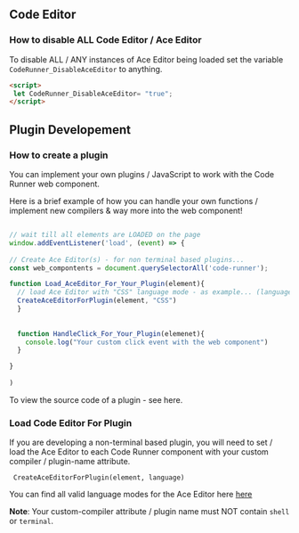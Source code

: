 ## Code Editor

### How to disable ALL Code Editor / Ace Editor

To disable ALL / ANY instances of Ace Editor being loaded set the variable ```CodeRunner_DisableAceEditor``` to anything.

```html
<script>
 let CodeRunner_DisableAceEditor= "true";
</script>
```



## Plugin Developement 

### How to create a plugin

You can implement your own plugins / JavaScript to work with the Code Runner web component. 


Here is a brief example of how you can handle your own functions / implement new compilers & way more into the web component! 

```js

// wait till all elements are LOADED on the page
window.addEventListener('load', (event) => {
    
// Create Ace Editor(s) - for non terminal based plugins...     
const web_compontents = document.querySelectorAll('code-runner');

function Load_AceEditor_For_Your_Plugin(element){
  // load Ace Editor with "CSS" language mode - as example... (language is NOT required)
  CreateAceEditorForPlugin(element, "CSS")
  }
  
  
  function HandleClick_For_Your_Plugin(elemenet){
    console.log("Your custom click event with the web component")
  }

}
                        
)

```

To view the source code of a plugin - see here.



### Load Code Editor For Plugin

If you are developing a non-terminal based plugin, you will need to set / load the Ace Editor to each Code Runner component with your custom compiler / plugin-name attribute.

``` CreateAceEditorForPlugin(element, language)```

You can find all valid language modes for the Ace Editor here [here](dsad)

<b>Note</b>: Your custom-compiler attribute / plugin name must NOT contain ```shell``` or ```terminal```.
